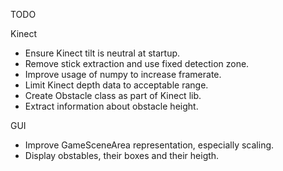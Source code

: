 TODO

Kinect

 - Ensure Kinect tilt is neutral at startup.
 - Remove stick extraction and use fixed detection zone.
 - Improve usage of numpy to increase framerate.
 - Limit Kinect depth data to acceptable range.
 - Create Obstacle class as part of Kinect lib.
 - Extract information about obstacle height.

GUI

 - Improve GameSceneArea representation, especially scaling.
 - Display obstables, their boxes and their heigth.

